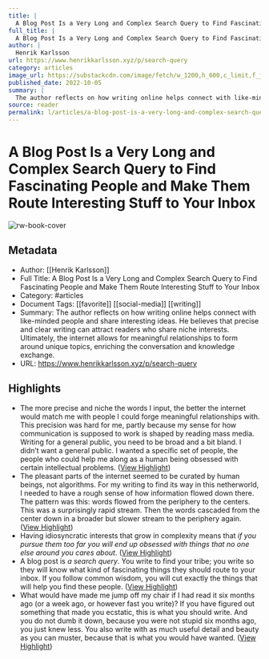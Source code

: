 ```yaml
---
title: |
  A Blog Post Is a Very Long and Complex Search Query to Find Fascinating People and Make Them Route Interesting Stuff to Your Inbox
full_title: |
  A Blog Post Is a Very Long and Complex Search Query to Find Fascinating People and Make Them Route Interesting Stuff to Your Inbox
author: |
  Henrik Karlsson
url: https://www.henrikkarlsson.xyz/p/search-query
category: articles
image_url: https://substackcdn.com/image/fetch/w_1200,h_600,c_limit,f_jpg,q_auto:good,fl_progressive:steep/https%3A%2F%2Fbucketeer-e05bbc84-baa3-437e-9518-adb32be77984.s3.amazonaws.com%2Fpublic%2Fimages%2Ff0dbceaf-9fe3-4673-b229-bfb1b5cf8cad_800x588.jpeg
published_date: 2022-10-05
summary: |
  The author reflects on how writing online helps connect with like-minded people and share interesting ideas. He believes that precise and clear writing can attract readers who share niche interests. Ultimately, the internet allows for meaningful relationships to form around unique topics, enriching the conversation and knowledge exchange.
source: reader
permalink: l/articles/a-blog-post-is-a-very-long-and-complex-search-query-to-find-fascinating-people-and-make-them-route
---
```

# A Blog Post Is a Very Long and Complex Search Query to Find Fascinating People and Make Them Route Interesting Stuff to Your Inbox

![rw-book-cover](https://substackcdn.com/image/fetch/w_1200,h_600,c_limit,f_jpg,q_auto:good,fl_progressive:steep/https%3A%2F%2Fbucketeer-e05bbc84-baa3-437e-9518-adb32be77984.s3.amazonaws.com%2Fpublic%2Fimages%2Ff0dbceaf-9fe3-4673-b229-bfb1b5cf8cad_800x588.jpeg)

## Metadata
- Author: [[Henrik Karlsson]]
- Full Title: A Blog Post Is a Very Long and Complex Search Query to Find Fascinating People and Make Them Route Interesting Stuff to Your Inbox
- Category: #articles
- Document Tags: [[favorite]] [[social-media]] [[writing]] 
- Summary: The author reflects on how writing online helps connect with like-minded people and share interesting ideas. He believes that precise and clear writing can attract readers who share niche interests. Ultimately, the internet allows for meaningful relationships to form around unique topics, enriching the conversation and knowledge exchange.
- URL: https://www.henrikkarlsson.xyz/p/search-query

## Highlights
- The more precise and niche the words I input, the better the internet would match me with people I could forge meaningful relationships with. This precision was hard for me, partly because my sense for how communication is supposed to work is shaped by reading mass media. Writing for a general public, you need to be broad and a bit bland. I didn’t want a general public. I wanted a specific set of people, the people who could help me along as a human being obsessed with certain intellectual problems. ([View Highlight](https://read.readwise.io/read/01jdfzd45mbhzz50y9tbgxdrfk))
- The pleasant parts of the internet seemed to be curated by human beings, not algorithms. For my writing to find its way in this netherworld, I needed to have a rough sense of how information flowed down there. The pattern was this: words flowed from the periphery to the centers. This was a surprisingly rapid stream. Then the words cascaded from the center down in a broader but slower stream to the periphery again. ([View Highlight](https://read.readwise.io/read/01jdfzdnsqmm36amf6zts5rsex))
- Having idiosyncratic interests that grow in complexity means that *if you pursue* *them too far you will end up obsessed with things that no one else around you cares about*. ([View Highlight](https://read.readwise.io/read/01jdfzfxsfvbnr8r3t0t9xkhdb))
- A blog post is *a search query*. You write to find your tribe; you write so they will know what kind of fascinating things they should route to your inbox. If you follow common wisdom, you will cut exactly the things that will help you find these people. ([View Highlight](https://read.readwise.io/read/01jdfzjwmrmyqrq6a6j983d0rp))
- What would have made me jump off my chair if I had read it six months ago (or a week ago, or however fast you write)? If you have figured out something that made you ecstatic, this is what you should write. And you do not dumb it down, because you were not stupid six months ago, you just knew less. You also write with as much useful detail and beauty as you can muster, because that is what you would have wanted. ([View Highlight](https://read.readwise.io/read/01jdfzstbvpc8tx11ytqsbx22v))


